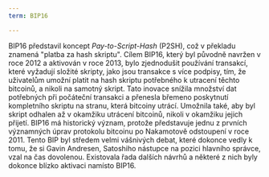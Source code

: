 ```yaml
---
term: BIP16

---
```

BIP16 představil koncept *Pay-to-Script-Hash* (P2SH), což v překladu znamená "platba za hash skriptu". Cílem BIP16, který byl původně navržen v roce 2012 a aktivován v roce 2013, bylo zjednodušit používání transakcí, které vyžadují složité skripty, jako jsou transakce s více podpisy, tím, že uživatelům umožní platit na hash skriptu potřebného k utracení těchto bitcoinů, a nikoli na samotný skript. Tato inovace snížila množství dat potřebných při počáteční transakci a přenesla břemeno poskytnutí kompletního skriptu na stranu, která bitcoiny utrácí. Umožnila také, aby byl skript odhalen až v okamžiku utrácení bitcoinů, nikoli v okamžiku jejich přijetí. BIP16 má historický význam, protože představuje jednu z prvních významných úprav protokolu bitcoinu po Nakamotově odstoupení v roce 2011. Tento BIP byl středem velmi vášnivých debat, které dokonce vedly k tomu, že si Gavin Andresen, Satoshiho nástupce na pozici hlavního správce, vzal na čas dovolenou. Existovala řada dalších návrhů a některé z nich byly dokonce blízko aktivaci namísto BIP16.